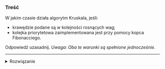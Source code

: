 ### Treść
W jakim czasie działa algorytm Kruskala, jeśli:
* krawędzie podane są w kolejności rosnących wag;
* kolejka priorytetowa zaimplementowana jest przy pomocy kopca Fibonacciego.

Odpowiedź uzasadnij. *Uwaga: Oba te warunki są spełnione jednocześnie.*

------
<details><summary>Rozwiązanie</summary>
<p>
    
